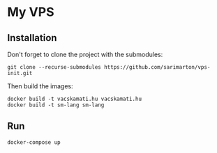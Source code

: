 # My VPS

## Installation

Don't forget to clone the project with the submodules:

```
git clone --recurse-submodules https://github.com/sarimarton/vps-init.git
```

Then build the images:

```
docker build -t vacskamati.hu vacskamati.hu
docker build -t sm-lang sm-lang
```

## Run

```
docker-compose up
```
